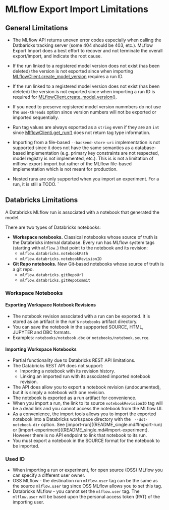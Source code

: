 # MLflow Export Import Limitations


## General Limitations

* The MLflow API returns uneven error codes especially when calling the Datbaricks tracking server (some 404 should be 403, etc.).
MLflow Export Import does a best effort to recover and not terminate the overall export/import, and indicate the root cause.

* If the run linked to a registered model version does not exist (has been deleted) the version is not exported 
  since when importing [MLflowClient.create_model_version](https://mlflow.org/docs/latest/python_api/mlflow.client.html#mlflow.client.MlflowClient.create_model_version) requires a run ID.
* If the run linked to a registered model version does not exist (has been deleted) the version is not exported 
  since when importing a run ID is required for [MLflowClient.create_model_version()](https://mlflow.org/docs/latest/python_api/mlflow.client.html#mlflow.client.MlflowClient.create_model_version).
* If you need to preserve registered model version nummbers do not use the `use-threads` option since version numbers will not be exported or imported sequentially.
* Run tag values are always exported as a `string` even if they are an `int` since [MlflowClienti.get_run()](https://mlflow.org/docs/latest/python_api/mlflow.client.html#mlflow.client.MlflowClient.get_run)  does not return tag type information.
* Importing from a file-based `--backend-store-uri` implementation is not supported since it does not have the same semantics as a database-based implementation (e.g. primary key constraints are not respected, model registry is not implemented, etc.).
This is is not a limitation of mlflow-export-import but rather of the MLflow file-based implementation which is not meant for production.
* Nested runs are only supported when you import an experiment. For a run, it is still a TODO.
`

## Databricks Limitations

A Databricks MLflow run is associated with a notebook that generated the model.

There are two types of Databricks notebooks:
* **Workspace notebooks.** Classical notebooks whose source of truth is the Databricks internal database.
Every run has MLflow system tags (starting with `mlflow.`) that point to the notebook and its revision:
  * `mlflow.databricks.notebookPath`
  * `mlflow.databricks.notebookRevisionID`
* **Git Repo notebooks.** New Git-based notebooks whose source of truth is a git repo.
  * `mlflow.databricks.gitRepoUrl`
  * `mlflow.databricks.gitRepoCommit`

### Workspace Notebooks

#### Exporting Workspace Notebook Revisions
* The notebook revision associated with a run can be exported. It is stored as an artifact in the run's `notebooks` artifact directory.
*  You can save the notebook in the suppported SOURCE, HTML, JUPYTER and DBC formats. 
*  Examples: `notebooks/notebook.dbc` or `notebooks/notebook.source`.

#### Importing Workspace Notebooks

* Partial functionality due to Databricks REST API limitations.
* The Databricks REST API does not support:
  * Importing a notebook with its revision history.
  * Linking an imported run with its associated imported notebook revision.
* The API does allow you to export a notebook revision (undocumented), but it is simply a notebook with one revision. 
* The notebook is exported as a run artifact for convenience.
* When you import a run, the link to its source `notebookRevisionID` tag will be a dead link and you cannot access the notebook from the MLflow UI.
* As a convenience, the import tools allows you to import the exported notebook into a Databricks workspace directory with the ` --dst-notebook-dir` option. See [import-run]((README_single.md#Import-run) or [import-experiment]((README_single.md#Import-experiment).
However there is no API endpoint to link that notebook to its run.
* You must export a notebook in the SOURCE format for the notebook to be imported.


### Used ID
* When importing a run or experiment, for open source (OSS) MLflow you can specify a different user owner. 
* OSS MLflow - the destination run `mlflow.user` tag can be the same as the source `mlflow.user` tag since OSS MLflow allows you to set this tag.
* Databricks MLflow - you cannot set the `mlflow.user` tag.  The `mlflow.user` will be based upon the personal access token (PAT) of the importing user.

